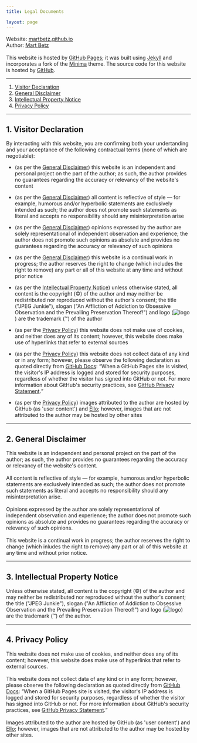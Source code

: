 ```yaml
---
title: Legal Documents

layout: page
---
```

Website: <a href="https://github.com/martbetz/martbetz.github.io">martbetz.github.io</a>
<br>
Author: <a href="https://github.com/martbetz">Mart Betz</a>
<br>
<br>
This website is hosted by <a href="https://pages.github.com">GitHub Pages</a>; it was built using <a href="https://jekyllrb.com">Jekyll</a> and incorporates a fork of the <a href="https://jekyll.github.io/minima/about/">Minima</a> theme. The source code for this website is hosted by <a href="github.com">GitHub</a>.
<hr>
<ol>
   <li>
     <a href="#terms">Visitor Declaration</a>
   </li> 
   <li>
     <a href="#disclaimer">General Disclaimer</a>
   </li> 
   <li>
     <a href="#copyright">Intellectual Property Notice</a>
   </li>
   <li>
     <a href="#privacy">Privacy Policy</a>
    </li>
</ol>
<hr>
<div id="terms"> 
    <h2>
       1. Visitor Declaration
    </h2> 
    <p>
<!-- All terms are non-negotiable. By interacting with this website, you are confirming your undertanding and acceptance of the conditions as outlined below: -->
By interacting with this website, you are confirming both your undertanding and your acceptance of the following contractual terms (none of which are negotiable):
<ul>
<li>
(as per the <a href="#disclaimer">General Disclaimer</a>) this website is an independent and personal project on the part of the author; as such, the author provides no guarantees regarding the accuracy or relevancy of the website's content
</li>
</ul>
<!-- <ul>
<li>
(as per the <a href="#disclaimer">General Disclaimer</a>) the author provides no guarantees regarding the accuracy of the website's content; nor does the author accept responsibility should any misinterpretation of its content arise
</li>
</ul> -->
<ul>
<li>
(as per the <a href="#disclaimer">General Disclaimer</a>) all content is reflective of style — for example, humorous and/or hyperbolic statements are exclusively intended as such; the author does not promote such statements as literal and accepts no responsibility should any misinterpretation arise
</li>
</ul>
<ul>
<li>
(as per the <a href="#disclaimer">General Disclaimer</a>) opinions expressed by the author are solely representational of independent observation and experience; the author does not promote such opinions as absolute and provides no guarantees regarding the accuracy or relevancy of such opinions
</li>
</ul>
<ul>
<li>
(as per the <a href="#disclaimer">General Disclaimer</a>) this website is a continual work in progress; the author reserves the right to change (which includes the right to remove) any part or all of this website at any time and without prior notice
</li>
</ul>
<ul>
<li>
(as per the <a href="#copyright">Intellectual Property Notice</a>) unless otherwise stated, all content is the copyright (©) of the author and may neither be redistributed nor reproduced without the author's consent; the title ("JPEG Junkie"), slogan ("An Affliction of Addiction to Obsessive Observation and the Prevailing Preservation Thereof!") and logo (<img src="/favicon.ico" alt="logo">) are the trademark (™) of the author
</li>
</ul>
<ul>
<li>
(as per the <a href="#privacy">Privacy Policy</a>) this website does not make use of cookies, and neither does any of its content; however, this website does make use of hyperlinks that refer to external sources
</li>
</ul>
<ul>
<li>
(as per the <a href="#privacy">Privacy Policy</a>)   this website does not collect data of any kind or in any form; however, please observe the following declaration as quoted directly from <a href="https://docs.github.com/en/">GitHub Docs</a>: <q>When a GitHub Pages site is visited, the visitor's IP address is logged and stored for security purposes, regardless of whether the visitor has signed into GitHub or not. For more information about GitHub's security practices, see <a href="https://docs.github.com/en/site-policy/privacy-policies/github-privacy-statement">GitHub Privacy Statement</a>.</q>
</li>
</ul>
<ul>
<li>
(as per the <a href="#privacy">Privacy Policy</a>) images attributed to the author are hosted by GitHub (as 'user content') and <a href="https:/ello.co">Ello</a>; however, images that are not attributed to the author may be hosted by other sites
</li>
</ul>
    </p>
 </div> 
<hr>
<div id="disclaimer">
   <h2>
      2. General Disclaimer
   </h2>
   <p>
This website is an independent and personal project on the part of the author; as such, the author provides no guarantees regarding the accuracy or relevancy of the website's content.
<br>
<br>
<!-- All content is reflective of style (for example, humorous and/or hyperbolic statements are exclusively intended as such; the author does not promote such statments as literal). 
<br>
<br>
Opinions expressed by the author are solely representational of independent observation and experience; the author does not promote such opinions as absolute.
<br>
<br>
The author provides no guarantees regarding the accuracy of the website's content; nor does the author  accept responsibility should any misinterpretation of its content arise. -->
All content is reflective of style — for example, humorous and/or hyperbolic statements are exclusively intended as such; the author does not promote such statements as literal and accepts no responsibility should any misinterpretation arise.
<br>
<br>
Opinions expressed by the author are solely representational of independent observation and experience; the author does not promote such opinions as absolute and provides no guarantees regarding the accuracy or relevancy of such opinions.
<br>
<br>   
This website is a continual work in progress; the author reserves the right to change (which inludes the right to remove) any part or all of this website at any time and without prior notice.
    </p>
 </div> 
<hr>
<div id="copyright"> 
    <h2>
       3. Intellectual Property Notice
    </h2> 
    <p>
<!-- The title ("JPEG Junkie"), slogan ("An Affliction of Addiction to Obsessive Observation and the Prevailing Preservation Thereof!") and logo (<img src="/favicon.ico" alt="logo">) are the trademark (™) of the author.
<br>
<br>
Unless otherwise stated, all content is the copyright (©) of the author and may neither be redistributed nor reproduced (be it completely or partially) without the author's consent. -->
Unless otherwise stated, all content is the copyright (©) of the author and may neither be redistributed nor reproduced without the author's consent; the title ("JPEG Junkie"), slogan ("An Affliction of Addiction to Obsessive Observation and the Prevailing Preservation Thereof!") and logo (<img src="/favicon.ico" alt="logo">) are the trademark (™) of the author.
     </p> 
 </div>
<hr>
<div id="privacy"> 
   <h2>
      4. Privacy Policy
   </h2> 
   <p>
This website does not make use of cookies, and neither does any of its content; however, this website does make use of hyperlinks that refer to external sources.
<br>
<br>
This website does not collect data of any kind or in any form; however, please observe the following declaration as quoted directly from <a href="https://docs.github.com/en/">GitHub Docs</a>: 
<q>When a GitHub Pages site is visited, the visitor's IP address is logged and stored for security purposes, regardless of whether the visitor has signed into GitHub or not. For more information about GitHub's security practices, see <a href="https://docs.github.com/en/site-policy/privacy-policies/github-privacy-statement">GitHub Privacy Statement</a>.</q>
<br>
<br>
Images attributed to the author are hosted by GitHub (as 'user content') and <a href="https:/ello.co">Ello</a>; however, images that are not attributed to the author may be hosted by other sites.
  </p>
</div>

